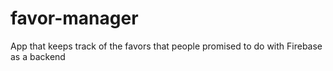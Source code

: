 # favor-manager
App that keeps track of the favors that people promised to do with Firebase as a backend
